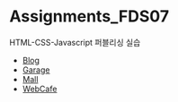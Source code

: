 # Assignments_FDS07

HTML-CSS-Javascript 퍼블리싱 실습

* [Blog](https://beomyeonandrewkim.github.io/html-css-javascript-publishing/Blog)
* [Garage](https://beomyeonandrewkim.github.io/html-css-javascript-publishing/Garage)
* [Mall](https://beomyeonandrewkim.github.io/html-css-javascript-publishing/Mall)
* [WebCafe](https://beomyeonandrewkim.github.io/html-css-javascript-publishing/WebCafe)

